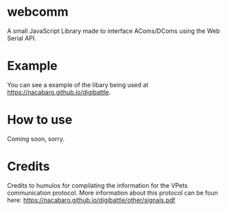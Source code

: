 # webcomm
A small JavaScript Library made to interface AComs/DComs using the Web Serial API.

# Example
You can see a example of the libary being used at https://nacabaro.github.io/digibattle.

# How to use
Coming soon, sorry.

# Credits
Credits to humulos for compilating the information for the VPets communication protocol. More information about this protocol can be foun here: https://nacabaro.github.io/digibattle/other/signals.pdf

